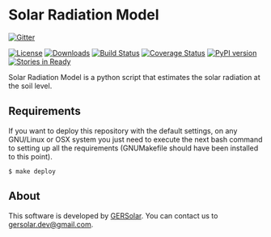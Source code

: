 Solar Radiation Model
=====================

[![Gitter](https://badges.gitter.im/Join%20Chat.svg)](https://gitter.im/gersolar/solar_radiation_model?utm_source=badge&utm_medium=badge&utm_campaign=pr-badge&utm_content=badge)

[![License](https://img.shields.io/pypi/l/solar_radiation_model.svg)](https://raw.githubusercontent.com/gersolar/solar_radiation_model/master/LICENSE) [![Downloads](https://img.shields.io/pypi/dm/solar_radiation_model.svg)](https://pypi.python.org/pypi/solar_radiation_model/) [![Build Status](https://travis-ci.org/gersolar/solar_radiation_model.svg?branch=master)](https://travis-ci.org/gersolar/solar_radiation_model) [![Coverage Status](https://coveralls.io/repos/gersolar/solar_radiation_model/badge.png)](https://coveralls.io/r/gersolar/solar_radiation_model) [![PyPI version](https://badge.fury.io/py/solar_radiation_model.svg)](http://badge.fury.io/py/solar_radiation_model)
[![Stories in Ready](https://badge.waffle.io/gersolar/solar_radiation_model.png?label=ready&title=Ready)](https://waffle.io/gersolar/solar_radiation_model)

Solar Radiation Model is a python script that estimates the solar radiation at the soil level.

Requirements
------------

If you want to deploy this repository with the default settings, on any GNU/Linux or OSX system you just need to execute the next bash command to setting up all the requirements (GNUMakefile should have been installed to this point).

	$ make deploy

About
-----

This software is developed by [GERSolar](http://www.gersol.unlu.edu.ar/). You can contact us to <gersolar.dev@gmail.com>.
